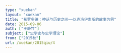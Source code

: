 ```yaml
---
type: "xuekan"
layout: "xuekan"
title: "希罗多德：神话与历史之间——以克洛伊索斯的故事为例"
date: 2015-09-06
auth: ["王静竹"]
subject: ["史学史与史学理论"]
from: ["2015秋"]
url: /xuekan/2015qiu/4
---
```


